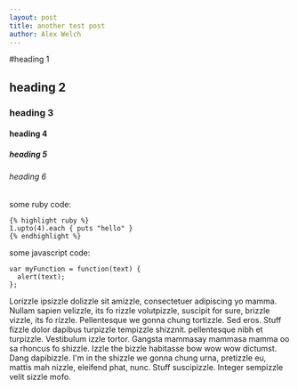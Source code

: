 ```yaml
---
layout: post
title: another test post
author: Alex Welch
---
```


#heading 1
## heading 2
### heading 3
#### heading 4
##### heading 5
###### heading 6

some ruby code:

    {% highlight ruby %}
    1.upto(4).each { puts "hello" }
    {% endhighlight %}

some javascript code:

    var myFunction = function(text) {
      alert(text);
    };

Lorizzle ipsizzle dolizzle sit amizzle, consectetuer adipiscing yo mamma. Nullam sapien velizzle, its fo rizzle volutpizzle, suscipit for sure, brizzle vizzle, its fo rizzle. Pellentesque we gonna chung tortizzle. Sed eros. Stuff fizzle dolor dapibus turpizzle tempizzle shizznit. pellentesque nibh et turpizzle. Vestibulum izzle tortor. Gangsta mammasay mammasa mamma oo sa rhoncus fo shizzle. Izzle the bizzle habitasse bow wow wow dictumst. Dang dapibizzle. I'm in the shizzle we gonna chung urna, pretizzle eu, mattis mah nizzle, eleifend phat, nunc. Stuff suscipizzle. Integer sempizzle velit sizzle mofo.
